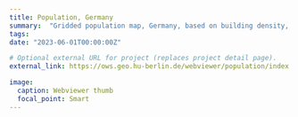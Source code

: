 ```yaml
---
title: Population, Germany
summary:  "Gridded population map, Germany, based on building density, height and type (year: 2018)."
tags:
date: "2023-06-01T00:00:00Z"

# Optional external URL for project (replaces project detail page).
external_link: https://ows.geo.hu-berlin.de/webviewer/population/index.html

image:
  caption: Webviewer thumb
  focal_point: Smart
---
```

